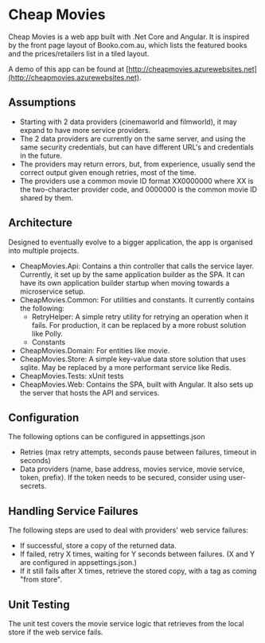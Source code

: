 # Cheap Movies

Cheap Movies is a web app built with .Net Core and Angular. It is inspired by the front page layout of Booko.com.au, which lists the featured books and the prices/retailers list in a tiled layout.

A demo of this app can be found at [http://cheapmovies.azurewebsites.net](http://cheapmovies.azurewebsites.net).

## Assumptions

- Starting with 2 data providers (cinemaworld and filmworld), it may expand to have more service providers.
- The 2 data providers are currently on the same server, and using the same security credentials, but can have different URL's and credentials in the future.
- The providers may return errors, but, from experience, usually send the correct output given enough retries, most of the time.
- The providers use a common movie ID format XX0000000 where XX is the two-character provider code, and 0000000 is the common movie ID shared by them.

## Architecture

Designed to eventually evolve to a bigger application, the app is organised into multiple projects.
- CheapMovies.Api: Contains a thin controller that calls the service layer. Currently, it set up by the same application builder as the SPA. It can have its own application builder startup when moving towards a microservice setup.
- CheapMovies.Common: For utilities and constants. It currently contains the following:
  - RetryHelper: A simple retry utility for retrying an operation when it fails. For production, it can be replaced by a more robust solution like Polly.
  - Constants
- CheapMovies.Domain: For entities like movie.
- CheapMovies.Store: A simple key-value data store solution that uses sqlite. May be replaced by a more performant service like Redis.
- CheapMovies.Tests: xUnit tests
- CheapMovies.Web: Contains the SPA, built with Angular. It also sets up the server that hosts the API and services.

## Configuration

The following options can be configured in appsettings.json
- Retries (max retry attempts, seconds pause between failures, timeout in seconds)
- Data providers (name, base address, movies service, movie service, token, prefix). If the token needs to be secured, consider using user-secrets.

## Handling Service Failures

The following steps are used to deal with providers' web service failures:
- If successful, store a copy of the returned data.
- If failed, retry X times, waiting for Y seconds between failures. (X and Y are configured in appsettings.json.)
- If it still fails after X times, retrieve the stored copy, with a tag as coming "from store".

## Unit Testing

The unit test covers the movie service logic that retrieves from the local store if the web service fails.
